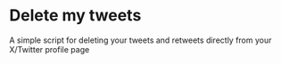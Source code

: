 # Delete my tweets

A simple script for deleting your tweets and retweets directly from your X/Twitter profile page
